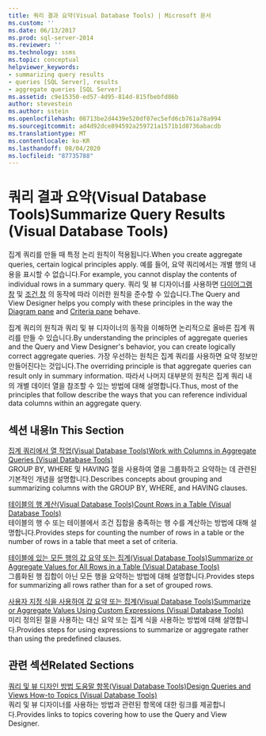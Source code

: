 ```yaml
---
title: 쿼리 결과 요약(Visual Database Tools) | Microsoft 문서
ms.custom: ''
ms.date: 06/13/2017
ms.prod: sql-server-2014
ms.reviewer: ''
ms.technology: ssms
ms.topic: conceptual
helpviewer_keywords:
- summarizing query results
- queries [SQL Server], results
- aggregate queries [SQL Server]
ms.assetid: c9e15350-ed57-4d95-814d-815fbebfd86b
author: stevestein
ms.author: sstein
ms.openlocfilehash: 08713be2d4439e520df07ec5efd6cb761a78a994
ms.sourcegitcommit: ad4d92dce894592a259721a1571b1d8736abacdb
ms.translationtype: MT
ms.contentlocale: ko-KR
ms.lasthandoff: 08/04/2020
ms.locfileid: "87735788"
---
```

# <a name="summarize-query-results-visual-database-tools"></a><span data-ttu-id="1df7c-102">쿼리 결과 요약(Visual Database Tools)</span><span class="sxs-lookup"><span data-stu-id="1df7c-102">Summarize Query Results (Visual Database Tools)</span></span>
  <span data-ttu-id="1df7c-103">집계 쿼리를 만들 때 특정 논리 원칙이 적용됩니다.</span><span class="sxs-lookup"><span data-stu-id="1df7c-103">When you create aggregate queries, certain logical principles apply.</span></span> <span data-ttu-id="1df7c-104">예를 들어, 요약 쿼리에서는 개별 행의 내용을 표시할 수 없습니다.</span><span class="sxs-lookup"><span data-stu-id="1df7c-104">For example, you cannot display the contents of individual rows in a summary query.</span></span> <span data-ttu-id="1df7c-105">쿼리 및 뷰 디자이너를 사용하면 [다이어그램 창](visual-database-tools.md) 및 [조건 창](criteria-pane-visual-database-tools.md) 의 동작에 따라 이러한 원칙을 준수할 수 있습니다.</span><span class="sxs-lookup"><span data-stu-id="1df7c-105">The Query and View Designer helps you comply with these principles in the way the [Diagram pane](visual-database-tools.md) and [Criteria pane](criteria-pane-visual-database-tools.md) behave.</span></span>  
  
 <span data-ttu-id="1df7c-106">집계 쿼리의 원칙과 쿼리 및 뷰 디자이너의 동작을 이해하면 논리적으로 올바른 집계 쿼리를 만들 수 있습니다.</span><span class="sxs-lookup"><span data-stu-id="1df7c-106">By understanding the principles of aggregate queries and the Query and View Designer's behavior, you can create logically correct aggregate queries.</span></span> <span data-ttu-id="1df7c-107">가장 우선하는 원칙은 집계 쿼리를 사용하면 요약 정보만 만들어진다는 것입니다.</span><span class="sxs-lookup"><span data-stu-id="1df7c-107">The overriding principle is that aggregate queries can result only in summary information.</span></span> <span data-ttu-id="1df7c-108">따라서 나머지 대부분의 원칙은 집계 쿼리 내의 개별 데이터 열을 참조할 수 있는 방법에 대해 설명합니다.</span><span class="sxs-lookup"><span data-stu-id="1df7c-108">Thus, most of the principles that follow describe the ways that you can reference individual data columns within an aggregate query.</span></span>  
  
## <a name="in-this-section"></a><span data-ttu-id="1df7c-109">섹션 내용</span><span class="sxs-lookup"><span data-stu-id="1df7c-109">In This Section</span></span>  
 [<span data-ttu-id="1df7c-110">집계 쿼리에서 열 작업&#40;Visual Database Tools&#41;</span><span class="sxs-lookup"><span data-stu-id="1df7c-110">Work with Columns in Aggregate Queries &#40;Visual Database Tools&#41;</span></span>](work-with-columns-in-aggregate-queries-visual-database-tools.md)  
 <span data-ttu-id="1df7c-111">GROUP BY, WHERE 및 HAVING 절을 사용하여 열을 그룹화하고 요약하는 데 관련된 기본적인 개념을 설명합니다.</span><span class="sxs-lookup"><span data-stu-id="1df7c-111">Describes concepts about grouping and summarizing columns with the GROUP BY, WHERE, and HAVING clauses.</span></span>  
  
 [<span data-ttu-id="1df7c-112">테이블의 행 계산&#40;Visual Database Tools&#41;</span><span class="sxs-lookup"><span data-stu-id="1df7c-112">Count Rows in a Table &#40;Visual Database Tools&#41;</span></span>](count-rows-in-a-table-visual-database-tools.md)  
 <span data-ttu-id="1df7c-113">테이블의 행 수 또는 테이블에서 조건 집합을 충족하는 행 수를 계산하는 방법에 대해 설명합니다.</span><span class="sxs-lookup"><span data-stu-id="1df7c-113">Provides steps for counting the number of rows in a table or the number of rows in a table that meet a set of criteria.</span></span>  
  
 [<span data-ttu-id="1df7c-114">테이블에 있는 모든 행의 값 요약 또는 집계&#40;Visual Database Tools&#41;</span><span class="sxs-lookup"><span data-stu-id="1df7c-114">Summarize or Aggregate Values for All Rows in a Table &#40;Visual Database Tools&#41;</span></span>](summarize-or-aggregate-values-for-all-rows-in-a-table-visual-database-tools.md)  
 <span data-ttu-id="1df7c-115">그룹화된 행 집합이 아닌 모든 행을 요약하는 방법에 대해 설명합니다.</span><span class="sxs-lookup"><span data-stu-id="1df7c-115">Provides steps for summarizing all rows rather than for a set of grouped rows.</span></span>  
  
 [<span data-ttu-id="1df7c-116">사용자 지정 식을 사용하여 값 요약 또는 집계&#40;Visual Database Tools&#41;</span><span class="sxs-lookup"><span data-stu-id="1df7c-116">Summarize or Aggregate Values Using Custom Expressions &#40;Visual Database Tools&#41;</span></span>](summarize-or-aggregate-values-using-custom-expressions-visual-database-tools.md)  
 <span data-ttu-id="1df7c-117">미리 정의된 절을 사용하는 대신 요약 또는 집계 식을 사용하는 방법에 대해 설명합니다.</span><span class="sxs-lookup"><span data-stu-id="1df7c-117">Provides steps for using expressions to summarize or aggregate rather than using the predefined clauses.</span></span>  
  
## <a name="related-sections"></a><span data-ttu-id="1df7c-118">관련 섹션</span><span class="sxs-lookup"><span data-stu-id="1df7c-118">Related Sections</span></span>  
 [<span data-ttu-id="1df7c-119">쿼리 및 뷰 디자인 방법 도움말 항목&#40;Visual Database Tools&#41;</span><span class="sxs-lookup"><span data-stu-id="1df7c-119">Design Queries and Views How-to Topics &#40;Visual Database Tools&#41;</span></span>](design-queries-and-views-how-to-topics-visual-database-tools.md)  
 <span data-ttu-id="1df7c-120">쿼리 및 뷰 디자이너를 사용하는 방법과 관련된 항목에 대한 링크를 제공합니다.</span><span class="sxs-lookup"><span data-stu-id="1df7c-120">Provides links to topics covering how to use the Query and View Designer.</span></span>  
  
  

